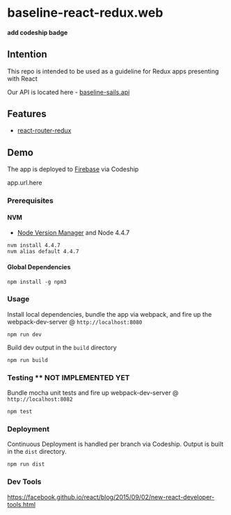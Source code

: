 # baseline-react-redux.web

#### add codeship badge

## Intention
This repo is intended to be used as a guideline for Redux apps presenting with React

Our API is located here - [baseline-sails.api](https://github.com/johnrhampton/baseline-sails.api)

## Features
- [react-router-redux](https://github.com/reactjs/react-router-redux)

## Demo
The app is deployed to [Firebase](https://firebase.google.com/) via Codeship

app.url.here

### Prerequisites

#### NVM
- [Node Version Manager](https://github.com/creationix/nvm) and Node 4.4.7
```
nvm install 4.4.7
nvm alias default 4.4.7
```

#### Global Dependencies
```
npm install -g npm3
```

### Usage
Install local dependencies, bundle the app via webpack, and fire up the webpack-dev-server @ `http://localhost:8080`
```
npm run dev
```

Build dev output in the `build` directory
```
npm run build
```

### Testing ** NOT IMPLEMENTED YET
Bundle mocha unit tests and fire up webpack-dev-server @ `http://localhost:8082`
```
npm test
```

### Deployment
Continuous Deployment is handled per branch via Codeship.  Output is built in the `dist` directory.

```
npm run dist
```

### Dev Tools
https://facebook.github.io/react/blog/2015/09/02/new-react-developer-tools.html
